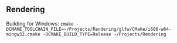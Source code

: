 Rendering
---

Building for Windows: `cmake -DCMAKE_TOOLCHAIN_FILE=~/Projects/Rendering/glfw/CMake/i686-w64-mingw32.cmake -DCMAKE_BUILD_TYPE=Release ~/Projects/Rendering`
